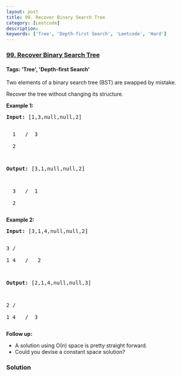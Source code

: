 ```yaml
---
layout: post
title: 99. Recover Binary Search Tree
category: [Leetcode]
description: 
keywords: ['Tree', 'Depth-first Search', 'Leetcode', 'Hard']
---
```

### [99. Recover Binary Search Tree](https://leetcode.com/problems/recover-binary-search-tree)

#### Tags: 'Tree', 'Depth-first Search'

<div class="content__u3I1 question-content__JfgR"><div><p>Two elements of a binary search tree (BST) are swapped by mistake.</p>
<p>Recover the tree without changing its structure.</p>
<p><strong>Example 1:</strong></p>
<pre><strong>Input:</strong> [1,3,null,null,2]

   1
  /
 3
  \
   2

<strong>Output:</strong> [3,1,null,null,2]

   3
  /
 1
  \
   2
</pre>
<p><strong>Example 2:</strong></p>
<pre><strong>Input:</strong> [3,1,4,null,null,2]

  3
 / \
1   4
   /
  2

<strong>Output:</strong> [2,1,4,null,null,3]

  2
 / \
1   4
   /
  3
</pre>
<p><strong>Follow up:</strong></p>
<ul>
<li>A solution using O(<em>n</em>) space is pretty straight forward.</li>
<li>Could you devise a constant space solution?</li>
</ul>
</div></div>

### Solution
